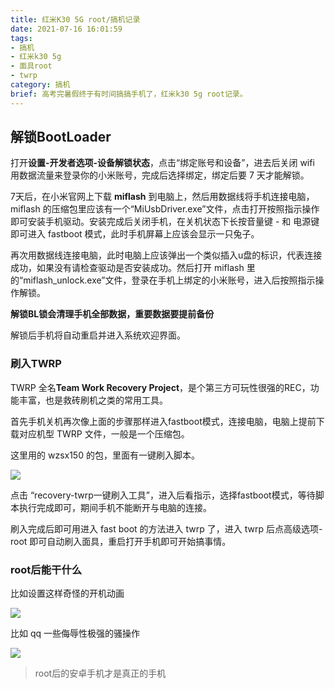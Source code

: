 ```yaml
---
title: 红米K30 5G root/搞机记录
date: 2021-07-16 16:01:59
tags:
- 搞机
- 红米k30 5g
- 面具root
- twrp
category: 搞机
brief: 高考完暑假终于有时间搞搞手机了，红米k30 5g root记录。
---
```


## 解锁BootLoader

打开**设置-开发者选项-设备解锁状态**，点击“绑定账号和设备”，进去后关闭 wifi 用数据流量来登录你的小米账号，完成后选择绑定，绑定后要 7 天才能解锁。

7天后，在小米官网上下载 **miflash** 到电脑上，然后用数据线将手机连接电脑， miflash 的压缩包里应该有一个“MiUsbDriver.exe”文件，点击打开按照指示操作即可安装手机驱动。安装完成后关闭手机，在关机状态下长按音量键 - 和 电源键即可进入 fastboot 模式，此时手机屏幕上应该会显示一只兔子。

再次用数据线连接电脑，此时电脑上应该弹出一个类似插入u盘的标识，代表连接成功，如果没有请检查驱动是否安装成功。然后打开 miflash 里的“miflash_unlock.exe”文件，登录在手机上绑定的小米账号，进入后按照指示操作解锁。

**解锁BL锁会清理手机全部数据，重要数据要提前备份**

解锁后手机将自动重启并进入系统欢迎界面。

### 刷入TWRP

TWRP 全名**Team Work Recovery Project**，是个第三方可玩性很强的REC，功能丰富，也是救砖刷机之类的常用工具。

首先手机关机再次像上面的步骤那样进入fastboot模式，连接电脑，电脑上提前下载对应机型 TWRP 文件，一般是一个压缩包。

这里用的 wzsx150 的包，里面有一键刷入脚本。

![](http://159.75.112.99/img/21784y4.jpg)

点击 “recovery-twrp一键刷入工具”，进入后看指示，选择fastboot模式，等待脚本执行完成即可，期间手机不能断开与电脑的连接。

刷入完成后即可用进入 fast boot 的方法进入 twrp 了，进入 twrp 后点高级选项-root 即可自动刷入面具，重启打开手机即可开始搞事情。

### root后能干什么

比如设置这样奇怪的开机动画

![](http://159.75.112.99/img/QQ%E5%9B%BE%E7%89%8720210816214751.png)



比如 qq 一些侮辱性极强的骚操作

![](http://159.75.112.99/img/HK%7D%40~%5B%5BFZ%7BJ05_J02F%7DFBJ2.jpg)



> root后的安卓手机才是真正的手机
